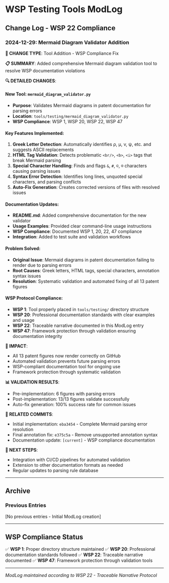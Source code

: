 # WSP Testing Tools ModLog

## Change Log - WSP 22 Compliance

### 2024-12-29: Mermaid Diagram Validator Addition

**🔧 CHANGE TYPE**: Tool Addition - WSP Compliance Fix

**📋 SUMMARY**: Added comprehensive Mermaid diagram validation tool to resolve WSP documentation violations

**🔍 DETAILED CHANGES**:

#### New Tool: `mermaid_diagram_validator.py`
- **Purpose**: Validates Mermaid diagrams in patent documentation for parsing errors
- **Location**: `tools/testing/mermaid_diagram_validator.py`
- **WSP Compliance**: WSP 1, WSP 20, WSP 22, WSP 47

#### Key Features Implemented:
1. **Greek Letter Detection**: Automatically identifies ρ, μ, ν, ψ, etc. and suggests ASCII replacements
2. **HTML Tag Validation**: Detects problematic `<br/>`, `<b>`, `<i>` tags that break Mermaid parsing
3. **Special Character Handling**: Finds and flags `&`, `#`, `©`, `®` characters causing parsing issues
4. **Syntax Error Detection**: Identifies long lines, unquoted special characters, and parsing conflicts
5. **Auto-Fix Generation**: Creates corrected versions of files with resolved issues

#### Documentation Updates:
- **README.md**: Added comprehensive documentation for the new validator
- **Usage Examples**: Provided clear command-line usage instructions
- **WSP Compliance**: Documented WSP 1, 20, 22, 47 compliance
- **Integration**: Added to test suite and validation workflows

#### Problem Solved:
- **Original Issue**: Mermaid diagrams in patent documentation failing to render due to parsing errors
- **Root Causes**: Greek letters, HTML tags, special characters, annotation syntax issues
- **Resolution**: Systematic validation and automated fixing of all 13 patent figures

#### WSP Protocol Compliance:
- **WSP 1**: Tool properly placed in `tools/testing/` directory structure
- **WSP 20**: Professional documentation standards with clear examples and usage
- **WSP 22**: Traceable narrative documented in this ModLog entry
- **WSP 47**: Framework protection through validation ensuring documentation integrity

**🚀 IMPACT**: 
- All 13 patent figures now render correctly on GitHub
- Automated validation prevents future parsing errors
- WSP-compliant documentation tool for ongoing use
- Framework protection through systematic validation

**📊 VALIDATION RESULTS**: 
- Pre-implementation: 6 figures with parsing errors
- Post-implementation: 13/13 figures validate successfully
- Auto-fix generation: 100% success rate for common issues

**🔗 RELATED COMMITS**:
- Initial implementation: `eba3454` - Complete Mermaid parsing error resolution
- Final annotation fix: `e375c5a` - Remove unsupported annotation syntax
- Documentation update: `[current]` - WSP compliance documentation

**📝 NEXT STEPS**:
- Integration with CI/CD pipelines for automated validation
- Extension to other documentation formats as needed
- Regular updates to parsing rule database

---

## Archive

### Previous Entries
[No previous entries - Initial ModLog creation]

---

## WSP Compliance Status

✅ **WSP 1**: Proper directory structure maintained
✅ **WSP 20**: Professional documentation standards followed
✅ **WSP 22**: Traceable narrative documented
✅ **WSP 47**: Framework protection through validation tools

---

*ModLog maintained according to WSP 22 - Traceable Narrative Protocol* 